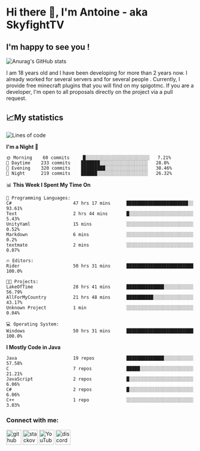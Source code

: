 # Hi there 👋, I'm Antoine - aka SkyfightTV
## I'm happy to see you !
![Anurag's GitHub stats](https://github-readme-stats.vercel.app/api?username=SKyfightTV&show_icons=true&theme=dark&count_private=true&)

I am 18 years old and I have been developing for more than 2 years now. I already worked for several servers and for several people . Currently, I provide free minecraft plugins that you will find on my spigotmc.
If you are a developer, I'm open to all proposals directly on the project via a pull request.

## 📈My statistics
<!--START_SECTION:waka-->
![Lines of code](https://img.shields.io/badge/From%20Hello%20World%20I%27ve%20Written-2%20Million%20lines%20of%20code-blue)

**I'm a Night 🦉** 

```text
🌞 Morning    60 commits     █░░░░░░░░░░░░░░░░░░░░░░░░   7.21% 
🌆 Daytime    233 commits    ███████░░░░░░░░░░░░░░░░░░   28.0% 
🌃 Evening    320 commits    █████████░░░░░░░░░░░░░░░░   38.46% 
🌙 Night      219 commits    ██████░░░░░░░░░░░░░░░░░░░   26.32%

```


📊 **This Week I Spent My Time On** 

```text
💬 Programming Languages: 
C#                       47 hrs 17 mins      ███████████████████████░░   93.61% 
Text                     2 hrs 44 mins       █░░░░░░░░░░░░░░░░░░░░░░░░   5.43% 
UnityYaml                15 mins             ░░░░░░░░░░░░░░░░░░░░░░░░░   0.52% 
Markdown                 6 mins              ░░░░░░░░░░░░░░░░░░░░░░░░░   0.2% 
textmate                 2 mins              ░░░░░░░░░░░░░░░░░░░░░░░░░   0.07%

🔥 Editors: 
Rider                    50 hrs 31 mins      █████████████████████████   100.0%

🐱‍💻 Projects: 
LakeOfTime               28 hrs 41 mins      ██████████████░░░░░░░░░░░   56.79% 
AllForMyCountry          21 hrs 48 mins      ██████████░░░░░░░░░░░░░░░   43.17% 
Unknown Project          1 min               ░░░░░░░░░░░░░░░░░░░░░░░░░   0.04%

💻 Operating System: 
Windows                  50 hrs 31 mins      █████████████████████████   100.0%

```

**I Mostly Code in Java** 

```text
Java                     19 repos            ██████████████░░░░░░░░░░░   57.58% 
C                        7 repos             █████░░░░░░░░░░░░░░░░░░░░   21.21% 
JavaScript               2 repos             █░░░░░░░░░░░░░░░░░░░░░░░░   6.06% 
C#                       2 repos             █░░░░░░░░░░░░░░░░░░░░░░░░   6.06% 
C++                      1 repo              ░░░░░░░░░░░░░░░░░░░░░░░░░   3.03%

```



<!--END_SECTION:waka-->

### Connect with me:

[<img src='https://cdn.jsdelivr.net/npm/simple-icons@3.0.1/icons/github.svg' alt='github' height='40'>](https://github.com/SKyfightTV)  [<img src='https://cdn.jsdelivr.net/npm/simple-icons@3.0.1/icons/stackoverflow.svg' alt='stackoverflow' height='40'>](https://stackoverflow.com/users/16952856)  [<img src='https://cdn.jsdelivr.net/npm/simple-icons@3.0.1/icons/youtube.svg' alt='YouTube' height='40'>](https://www.youtube.com/channel/UCjzzQNjlBr-AZ5j1A8lMMKw)  [<img src='https://cdn.jsdelivr.net/npm/simple-icons@3.0.1/icons/discord.svg' alt='discord' height='40'>](https://discord.gg/u8yzVac)  
